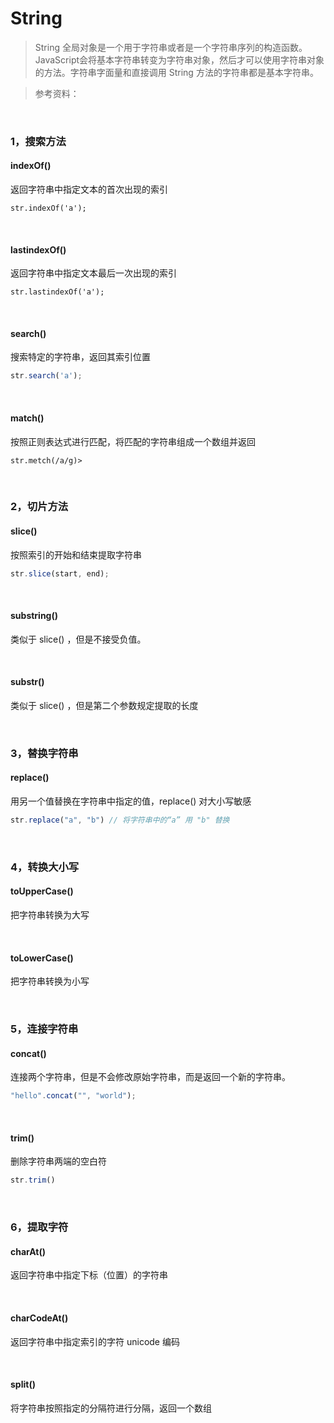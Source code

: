 # String

> String 全局对象是一个用于字符串或者是一个字符串序列的构造函数。JavaScript会将基本字符串转变为字符串对象，然后才可以使用字符串对象的方法。字符串字面量和直接调用 String 方法的字符串都是基本字符串。

> 参考资料：

<br>

### 1，搜索方法

#### indexOf()

返回字符串中指定文本的首次出现的索引

```
str.indexOf('a');
```

<br>

#### lastindexOf()

返回字符串中指定文本最后一次出现的索引

```
str.lastindexOf('a');
```

<br>

#### search()

搜索特定的字符串，返回其索引位置

```js
str.search('a');
```

<br>

#### match()

按照正则表达式进行匹配，将匹配的字符串组成一个数组并返回

```
str.metch(/a/g)>
```

<br>

### 2，切片方法

#### slice()

按照索引的开始和结束提取字符串

```js
str.slice(start, end);
```

<br>

#### substring()

类似于 slice() ，但是不接受负值。

<br>

#### substr()

类似于 slice() ，但是第二个参数规定提取的长度

<br>

### 3，替换字符串

#### replace()

用另一个值替换在字符串中指定的值，replace() 对大小写敏感

```js
str.replace("a", "b") // 将字符串中的“a” 用 "b" 替换
```

<br>

### 4，转换大小写

#### toUpperCase()

把字符串转换为大写

<br>

#### toLowerCase()

把字符串转换为小写 

<br>

### 5，连接字符串

#### concat()

连接两个字符串，但是不会修改原始字符串，而是返回一个新的字符串。

```js
"hello".concat("", "world");
```

<br>

#### trim()

删除字符串两端的空白符

```js
str.trim()
```

<br>

### 6，提取字符

#### charAt()

返回字符串中指定下标（位置）的字符串

<br>

#### charCodeAt()

返回字符串中指定索引的字符 unicode 编码

<br>

#### split()

将字符串按照指定的分隔符进行分隔，返回一个数组



